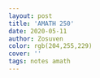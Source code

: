 ```yaml
---
layout: post
title: 'AMATH 250'
date: 2020-05-11
author: Zosuven
color: rgb(204,255,229)
cover: ''
tags: notes amath
---
```

